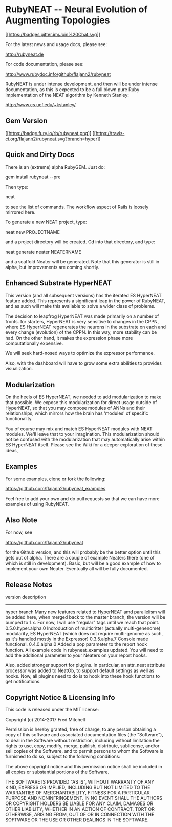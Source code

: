 RubyNEAT -- Neural Evolution of Augmenting Topologies
=====================================================

[\[\[<https://badges.gitter.im/Join%20Chat.svg>](https://gitter.im/flajann2/rubyneat?utm_source=badge&utm_medium=badge&utm_campaign=pr-badge&utm_content=badge)\]\]

For the latest news and usage docs, please see:

<http://rubyneat.de>

For code documentation, please see:

<http://www.rubydoc.info/github/flajann2/rubyneat>

RubyNEAT is under intense development, and then will be under intense
documentation, as this is expected to be a full blown pure Ruby
implementation of the NEAT algorithm by Kenneth Stanley:

<http://www.cs.ucf.edu/~kstanley/>

Gem Version
-----------

[\[\[<https://badge.fury.io/rb/rubyneat.png>](https://badge.fury.io/rb/rubyneat)\]\]
[\[\[<https://travis-ci.org/flajann2/rubyneat.svg?branch=hyper>](https://travis-ci.org/flajann2/rubyneat)\]\]

Quick and Dirty Docs
--------------------

There is an (extreme) alpha RubyGEM. Just do:

gem install rubyneat --pre

Then type:

neat

to see the list of commands. The workflow aspect of Rails is loosely
mirrored here.

To generate a new NEAT project, type:

neat new PROJECTNAME

and a project directory will be created. Cd into that directory, and
type:

neat generate neater NEATERNAME

and a scaffold Neater will be generated. Note that this generator is
still in alpha, but improvements are coming shortly.

Enhanced Substrate HyperNEAT
----------------------------

This version (and all subsequent versions) has the iterated ES HyperNEAT
feature added. This represents a significant leap in the power of
RubyNEAT, and as such will make this available to solve a wider class of
problems.

The decision to leapfrog HyperNEAT was made primarily on a number of
fronts. for starters, HyperNEAT is very sensitive to changes in the
CPPN, where ES HyperNEAT regenerates the neurons in the substrate on
each and every change (evolution) of the CPPN. In this way, more
stability can be had. On the other hand, it makes the expression phase
more computationally expensive.

We will seek hard-nosed ways to optimize the expressor performance.

Also, with the dashboard will have to grow some extra abilities to
provides visualization.

Modularization
--------------

On the heels of ES HyperNEAT, we needed to add modularization to make
that possible. We expose this modularization for direct usage outside of
HyperNEAT, so that you may compose modules of ANNs and their
relationships, which mirrors how the brain has 'modules' of specific
functionality.

You of course may mix and match ES HyperNEAT modules with NEAT modules.
We'll leave that to your imagination. This modularization should not be
confused with the modularization that may automatically arise within ES
HyperNEAT itself. Please see the Wiki for a deeper exploration of these
ideas,

Examples
--------

For some examples, clone or fork the following:

<https://github.com/flajann2/rubyneat_examples>

Feel free to add your own and do pull requests so that we can have more
examples of using RubyNEAT.

Also Note
---------

For now, see

<https://github.com/flajann2/rubyneat>

for the Github version, and this will probably be the better option
until this gets out of alpha. There are a couple of example Neaters
there (one of which is still in development). Basic, but will be a good
example of how to implement your own Neater. Eventually all will be
fully documented.

Release Notes
-------------

  version               description
  --------------------- --------------------------------------------------------------------------------------------------------------------------------------------------------------------------------------------------------------------
  hyper branch          Many new features related to HyperNEAT amd parallelism will be added here, when merged back to the master branch, the version will be bumped to 1.x. For now, I will use "regular" tags until we reach that point.
  0.5.0.hyper.alpha.0   Indroduction of multicritter (actually multi-genenome) modularity, ES HyperNEAT (which does not require multi-genome as such, as it's handled mostly in the Expressor)
  0.3.5.alpha.7         Console made functional.
  0.4.0.alpha.0         Added a pop parameter to the report hook function. All example code in rubyneat\_examples updated. You will need to add the additional parameter to your Neaters on your report hooks.

Also, added stronger support for plugins. In particular, an attr\_neat
attribute processor was added to NeatOb, to support default settings as
well as hooks. Now, all plugins need to do is to hook into these hook
functions to get notifications.

Copyright Notice & Licensing Info
---------------------------------

This code is released under the MIT license:

Copyright (c) 2014-2017 Fred Mitchell

Permission is hereby granted, free of charge, to any person obtaining a
copy of this software and associated documentation files (the
"Software"), to deal in the Software without restriction, including
without limitation the rights to use, copy, modify, merge, publish,
distribute, sublicense, and/or sell copies of the Software, and to
permit persons to whom the Software is furnished to do so, subject to
the following conditions:

The above copyright notice and this permission notice shall be included
in all copies or substantial portions of the Software.

THE SOFTWARE IS PROVIDED "AS IS", WITHOUT WARRANTY OF ANY KIND, EXPRESS
OR IMPLIED, INCLUDING BUT NOT LIMITED TO THE WARRANTIES OF
MERCHANTABILITY, FITNESS FOR A PARTICULAR PURPOSE AND NONINFRINGEMENT.
IN NO EVENT SHALL THE AUTHORS OR COPYRIGHT HOLDERS BE LIABLE FOR ANY
CLAIM, DAMAGES OR OTHER LIABILITY, WHETHER IN AN ACTION OF CONTRACT,
TORT OR OTHERWISE, ARISING FROM, OUT OF OR IN CONNECTION WITH THE
SOFTWARE OR THE USE OR OTHER DEALINGS IN THE SOFTWARE.
